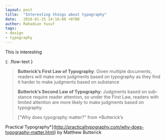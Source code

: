 ```yaml
---
layout: post
title:  "Interesting things about ty­pog­ra­phy"
date:   2016-01-25 14:16:00 +0700
author: Rahadian Yusuf
tags: 
- design
- ty­pog­ra­phy
---
```


This is interesting
<!-- more -->

{: .flow-text }
> **But­t­er­ick’s First Law of Ty­pog­ra­phy**:
> Given mul­ti­ple doc­u­ments, read­ers will make more judg­ments based on ty­pog­ra­phy as they find it harder to make judg­ments based on substance
> 
> **But­t­er­ick’s Sec­ond Law of Ty­pog­ra­phy**:
> Judg­ments based on sub­stance re­quire reader at­ten­tion, so un­der the First Law, read­ers with lim­ited at­ten­tion are more likely to make judg­ments based on typography.
> 
> <footer markdown="1">
> ["Why does typography matter?" from *Butterick’s
Practical
Typography*](http://practicaltypography.com/why-does-typography-matter.html) by Matthew Butterick
> 

